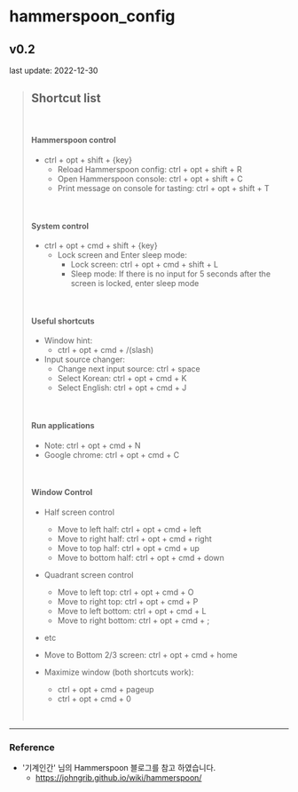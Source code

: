 # hammerspoon_config

## v0.2
last update: 2022-12-30

>## Shortcut list
>
> <br>
> 
>#### Hammerspoon control
> * ctrl + opt + shift + {key} 
>   * Reload Hammerspoon config: ctrl + opt + shift + R 
>   * Open Hammerspoon console: ctrl + opt + shift + C
>   * Print message on console for tasting: ctrl + opt + shift + T
>
> <br>
>
>#### System control
> * ctrl + opt + cmd + shift + {key}
>   * Lock screen and Enter sleep mode: 
>     * Lock screen: ctrl + opt + cmd + shift + L
>     * Sleep mode: If there is no input for 5 seconds after the screen is locked, enter sleep mode
>
> <br>
>
>#### Useful shortcuts
>
> * Window hint:
>   * ctrl + opt + cmd + /(slash)
> * Input source changer:
>   * Change next input source: ctrl + space
>   * Select Korean: ctrl + opt + cmd + K
>   * Select English: ctrl + opt + cmd + J
> 
> <br>
> 
>#### Run applications
>
> * Note: ctrl + opt + cmd + N
> * Google chrome: ctrl + opt + cmd + C
>
> 
> <br>
> 
> #### Window Control
>  
> * Half screen control
>   * Move to left half: ctrl + opt + cmd + left
>   * Move to right half: ctrl + opt + cmd + right
>   * Move to top half: ctrl + opt + cmd + up
>   * Move to bottom half: ctrl + opt + cmd + down
> 
> * Quadrant screen control
>   * Move to left top: ctrl + opt + cmd + O
>   * Move to right top: ctrl + opt + cmd + P
>   * Move to left bottom: ctrl + opt + cmd + L
>   * Move to right bottom: ctrl + opt + cmd + ;
> 
> * etc
>  * Move to Bottom 2/3 screen: ctrl + opt + cmd + home
>  * Maximize window (both shortcuts work):
>    * ctrl + opt + cmd + pageup
>    * ctrl + opt + cmd + 0
> 
> <br>

<hr/>

### Reference

* '기계인간' 님의 Hammerspoon 블로그를 참고 하였습니다.
  * https://johngrib.github.io/wiki/hammerspoon/